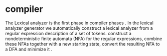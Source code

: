 # compiler
The Lexical analyzer is the first phase in compiler phases . In the lexical analyzer
generator we automatically construct a lexical analyzer from a regular expression
description of a set of tokens. construct a nondeterministic finite automata (NFA) for
the regular expressions, combine these NFAs together with a new starting state,
convert the resulting NFA to a DFA and minimize it .
